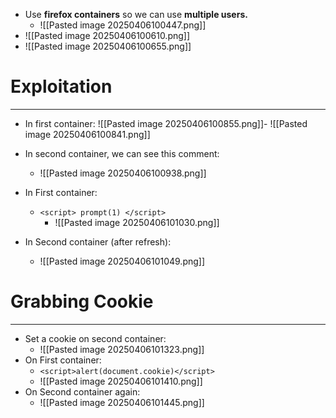 - Use **firefox containers** so we can use **multiple users.**
	- ![[Pasted image 20250406100447.png]]
- ![[Pasted image 20250406100610.png]]
- ![[Pasted image 20250406100655.png]]


# Exploitation
---
- In first container:
	 ![[Pasted image 20250406100855.png]]- ![[Pasted image 20250406100841.png]]
- In second container, we can see this comment:
	- ![[Pasted image 20250406100938.png]]


- In First container:
	- `<script> prompt(1) </script>`
		- ![[Pasted image 20250406101030.png]]
- In Second container (after refresh):
	- ![[Pasted image 20250406101049.png]]


# Grabbing Cookie
---
- Set a cookie on second container:
	- ![[Pasted image 20250406101323.png]]
- On First container:
	- `<script>alert(document.cookie)</script>`
	- ![[Pasted image 20250406101410.png]]
- On Second container again:
	- ![[Pasted image 20250406101445.png]]